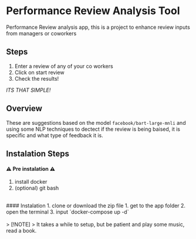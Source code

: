 # Performance Review Analysis Tool
Performance Review analysis app, this is a project to enhance review inputs from managers or coworkers

## Steps
1. Enter a review of any of your co workers
2. Click on start review
3. Check the results!

_*ITS THAT SIMPLE!*_

## Overview
These are suggestions based on the model `facebook/bart-large-mnli` and using some NLP techniques to dectect if the review is being baised, it is specific and what type of feedback it is.

## Instalation Steps
#### ⚠️ Pre instalation ⚠️
1. install docker
2. (optional) git bash
<br>
#### Instalation
1. clone or download the zip file
1. get to the app folder
2. open the terminal
3. input `docker-compose up -d`
<br>
<br>
> [!NOTE]
> It takes a while to setup, but be patient and play some music, read a book.
